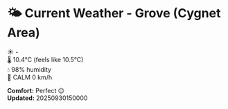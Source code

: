 # 🌤️ Current Weather - Grove (Cygnet Area)

☀️ **-**  
🌡️ 10.4°C (feels like 10.5°C)  
💧 98% humidity  
💨 CALM 0 km/h  

**Comfort:** Perfect 😌  
**Updated:** 20250930150000
